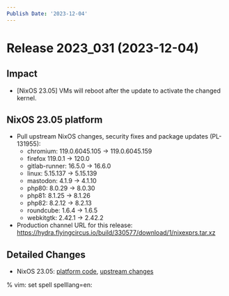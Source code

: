 ```yaml
---
Publish Date: '2023-12-04'
---
```


# Release 2023_031 (2023-12-04)

## Impact

- \[NixOS 23.05\] VMs will reboot after the update to activate the changed kernel.

## NixOS 23.05 platform

- Pull upstream NixOS changes, security fixes and package updates (PL-131955):
  - chromium: 119.0.6045.105 -> 119.0.6045.159
  - firefox 119.0.1 -> 120.0
  - gitlab-runner: 16.5.0 -> 16.6.0
  - linux: 5.15.137 -> 5.15.139
  - mastodon: 4.1.9 -> 4.1.10
  - php80: 8.0.29 -> 8.0.30
  - php81: 8.1.25 -> 8.1.26
  - php82: 8.2.12 -> 8.2.13
  - roundcube: 1.6.4 -> 1.6.5
  - webkitgtk: 2.42.1 → 2.42.2
- Production channel URL for this release: https://hydra.flyingcircus.io/build/330577/download/1/nixexprs.tar.xz

## Detailed Changes

- NixOS 23.05: [platform code](https://github.com/flyingcircusio/fc-nixos/compare/fc/r2023_030/23.05...3cdfa12958333ea49a3475eb6e485ca646d5ecce),
 [upstream changes](https://github.com/flyingcircusio/nixpkgs/compare/be09c9bcb2b919e4cb9cc628632c76c7f563dd93...045aea9af69a56bafe26cc2c59b94e237ecc1f98)

% vim: set spell spelllang=en:
